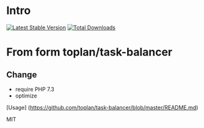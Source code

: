 # Intro

[![Latest Stable Version](https://img.shields.io/packagist/v/xingbei437/x_task-balancer.svg)](https://packagist.org/packages/xingbei437/x_task-balancer)
[![Total Downloads](https://img.shields.io/packagist/dt/xingbei437/x_task-balancer.svg)](https://packagist.org/packages/xingbei437/x_task-balancer)


# From form toplan/task-balancer

## Change

- require PHP 7.3
- optimize

[Usage] (https://github.com/toplan/task-balancer/blob/master/README.md)

MIT

